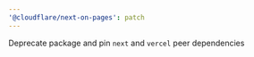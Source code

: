 ```yaml
---
'@cloudflare/next-on-pages': patch
---
```


Deprecate package and pin `next` and `vercel` peer dependencies
